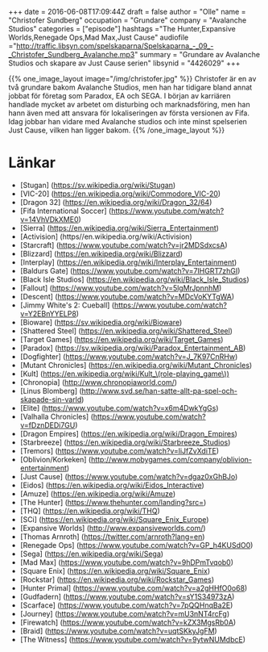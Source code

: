 +++
date = 2016-06-08T17:09:44Z
draft = false
author = "Olle"
name = "Christofer Sundberg"
occupation = "Grundare"
company = "Avalanche Studios"
categories = ["episode"]
hashtags ="The Hunter,Expansive Worlds,Renegade Ops,Mad Max,Just Cause"
audiofile ="http://traffic.libsyn.com/spelskaparna/Spelskaparna_-_09_-_Christofer_Sundberg_Avalanche.mp3"
summary = "Grundare av Avalanche Studios och skapare av Just Cause serien"
libsynid = "4426029"
+++

{{% one_image_layout image="/img/christofer.jpg" %}}
Christofer är en av två grundare bakom Avalanche Studios, men han har tidigare
bland annat jobbat för företag som Paradox, EA och SEGA. I början av
karriären handlade mycket av arbetet om disturbing och marknadsföring,
men han hann även med att ansvara för lokaliseringen av första versionen
av Fifa. Idag jobbar han vidare med Avalanche studios och inte minst
spelserien Just Cause, vilken han ligger bakom.
{{% /one_image_layout %}}
# Länkar
* [Stugan] (https://sv.wikipedia.org/wiki/Stugan)
* [VIC-20] (https://en.wikipedia.org/wiki/Commodore_VIC-20)
* [Dragon 32] (https://en.wikipedia.org/wiki/Dragon_32/64)
* [Fifa International Soccer] (https://www.youtube.com/watch?v=14VhVDkXME0)
* [Sierra] (https://en.wikipedia.org/wiki/Sierra_Entertainment)
* [Activision] (https//en.wikipedia.org/wiki/Activision)
* [Starcraft] (https://www.youtube.com/watch?v=jr2MDSdxcsA) 
* [Blizzard] (https://en.wikipedia.org/wiki/Blizzard)
* [Interplay] (https://en.wikipedia.org/wiki/Interplay_Entertainment)
* [Baldurs Gate] (https://www.youtube.com/watch?v=7IHGRT7zhGI)
* [Black Isle Studios] (https://en.wikipedia.org/wiki/Black_Isle_Studios)
* [Fallout] (https://www.youtube.com/watch?v=5lgMrJpnnhM)
* [Descent] (https://www.youtube.com/watch?v=MDcVoKYTgWA)
* [Jimmy White's 2: Cueball] (https://www.youtube.com/watch?v=Y2EBnYYELP8)
* [Bioware] (https://sv.wikipedia.org/wiki/Bioware)
* [Shattered Steel] (https://en.wikipedia.org/wiki/Shattered_Steel)
* [Target Games] (https://en.wikipedia.org/wiki/Target_Games)
* [Paradox] (https://sv.wikipedia.org/wiki/Paradox_Entertainment_AB)
* [Dogfighter] (https://www.youtube.com/watch?v=J_7K97CnRHw)
* [Mutant Chronicles] (https://en.wikipedia.org/wiki/Mutant_Chronicles)
* [Kult] (https://en.wikipedia.org/wiki/Kult_\(role-playing_game\))
* [Chronopia] (http://www.chronopiaworld.com/)
* [Linus Blomberg] (http://www.svd.se/han-satte-allt-pa-spel-och-skapade-sin-varld) 
* [Elite] (https://www.youtube.com/watch?v=x6m4DwkYgGs)
* [Valhalla Chronicles] (https://www.youtube.com/watch?v=fDznDEDi7GU)
* [Dragon Empires] (https://en.wikipedia.org/wiki/Dragon_Empires)
* [Starbreeze] (https://en.wikipedia.org/wiki/Starbreeze_Studios)
* [Tremors] (https://www.youtube.com/watch?v=liJfZvXdiTE)
* [Oblivion/Korkeken] (http://www.mobygames.com/company/oblivion-entertainment)
* [Just Cause] (https://www.youtube.com/watch?v=dgaz0xGhBJo)
* [Eidos] (https://en.wikipedia.org/wiki/Eidos_Interactive)
* [Amuze] (https://en.wikipedia.org/wiki/Amuze)
* [The Hunter] (https://www.thehunter.com/landing?src=)
* [THQ] (https://en.wikipedia.org/wiki/THQ)
* [SCi] (https://en.wikipedia.org/wiki/Square_Enix_Europe)
* [Expansive Worlds] (http://www.expansiveworlds.com/)
* [Thomas Arnroth] (https://twitter.com/arnroth?lang=en)
* [Renegade Ops] (https://www.youtube.com/watch?v=GP_h4KUSdO0)
* [Sega] (https://en.wikipedia.org/wiki/Sega)
* [Mad Max] (https://www.youtube.com/watch?v=9hDPmTvqob0)
* [Square Enix] (https://en.wikipedia.org/wiki/Square_Enix)
* [Rockstar] (https://en.wikipedia.org/wiki/Rockstar_Games)
* [Hunter Primal] (https://www.youtube.com/watch?v=a2gHHfO0o68)
* [Gudfadern] (https://www.youtube.com/watch?v=sY1S34973zA)
* [Scarface] (https://www.youtube.com/watch?v=7pQQHnqBa2E)
* [Journey] (https://www.youtube.com/watch?v=mU3nNT4rcFg)
* [Firewatch] (https://www.youtube.com/watch?v=kZX3MgsRb0A)
* [Braid] (https://www.youtube.com/watch?v=uqtSKkyJgFM)
* [The Witness] (https://www.youtube.com/watch?v=9ytwNUMdbcE)
